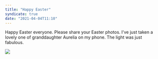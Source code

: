 ```yaml
---
title: "Happy Easter"
syndicate: true
date: "2021-04-04T11:10"
---
```

Happy Easter everyone. Please share your Easter photos. I've just taken a lovely one of granddaughter Aurelia on my phone. The light was just fabulous. 

![](https://share.icloud.com/photos/0lhMYLjpMOu37iWoMC9Fh0vvA) 